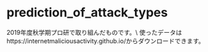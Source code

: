 # prediction_of_attack_types
2019年度秋学期プロ研で取り組んだものです。\\
使ったデータはhttps://internetmaliciousactivity.github.io/からダウンロードできます。
